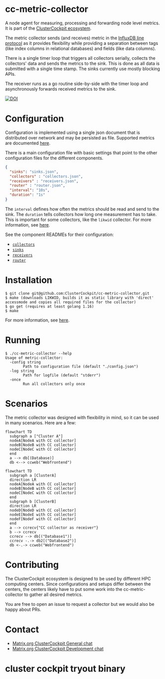 # cc-metric-collector

A node agent for measuring, processing and forwarding node level metrics. It is part of the [ClusterCockpit ecosystem](./docs/introduction.md).

The metric collector sends (and receives) metric in the [InfluxDB line protocol](https://docs.influxdata.com/influxdb/cloud/reference/syntax/line-protocol/) as it provides flexibility while providing a separation between tags (like index columns in relational databases) and fields (like data columns).

There is a single timer loop that triggers all collectors serially, collects the collectors' data and sends the metrics to the sink. This is done as all data is submitted with a single time stamp. The sinks currently use mostly blocking APIs.

The receiver runs as a go routine side-by-side with the timer loop and asynchronously forwards received metrics to the sink.


[![DOI](https://zenodo.org/badge/DOI/10.5281/zenodo.7438287.svg)](https://doi.org/10.5281/zenodo.7438287)


# Configuration

Configuration is implemented using a single json document that is distributed over network and may be persisted as file.
Supported metrics are documented [here](https://github.com/ClusterCockpit/cc-specifications/blob/master/interfaces/lineprotocol/README.md).

There is a main configuration file with basic settings that point to the other configuration files for the different components.

``` json
{
  "sinks": "sinks.json",
  "collectors" : "collectors.json",
  "receivers" : "receivers.json",
  "router" : "router.json",
  "interval": "10s",
  "duration": "1s"
}
```

The `interval` defines how often the metrics should be read and send to the sink. The `duration` tells collectors how long one measurement has to take. This is important for some collectors, like the `likwid` collector. For more information, see [here](./docs/configuration.md).

See the component READMEs for their configuration:

* [`collectors`](./collectors/README.md)
* [`sinks`](./sinks/README.md)
* [`receivers`](./receivers/README.md)
* [`router`](./internal/metricRouter/README.md)

# Installation

```
$ git clone git@github.com:ClusterCockpit/cc-metric-collector.git
$ make (downloads LIKWID, builds it as static library with 'direct' accessmode and copies all required files for the collector)
$ go get (requires at least golang 1.16)
$ make
```

For more information, see [here](./docs/building.md).

# Running

```
$ ./cc-metric-collector --help
Usage of metric-collector:
  -config string
    	Path to configuration file (default "./config.json")
  -log string
    	Path for logfile (default "stderr")
  -once
    	Run all collectors only once
```

# Scenarios

The metric collector was designed with flexibility in mind, so it can be used in many scenarios. Here are a few:

```mermaid
flowchart TD
  subgraph a ["Cluster A"]
  nodeA[NodeA with CC collector]
  nodeB[NodeB with CC collector]
  nodeC[NodeC with CC collector]
  end
  a --> db[(Database)]
  db <--> ccweb("Webfrontend")
```

``` mermaid
flowchart TD
  subgraph a [ClusterA]
  direction LR
  nodeA[NodeA with CC collector]
  nodeB[NodeB with CC collector]
  nodeC[NodeC with CC collector]
  end
  subgraph b [ClusterB]
  direction LR
  nodeD[NodeD with CC collector]
  nodeE[NodeE with CC collector]
  nodeF[NodeF with CC collector]
  end
  a --> ccrecv{"CC collector as receiver"}
  b --> ccrecv
  ccrecv --> db[("Database1")]
  ccrecv -.-> db2[("Database2")]
  db <-.-> ccweb("Webfrontend")
```

# Contributing

The ClusterCockpit ecosystem is designed to be used by different HPC computing centers. Since configurations and setups differ between the centers, the centers likely have to put some work into the cc-metric-collector to gather all desired metrics.

You are free to open an issue to request a collector but we would also be happy about PRs.

# Contact

* [Matrix.org ClusterCockpit General chat](https://matrix.to/#/#clustercockpit-dev:matrix.org)
* [Matrix.org ClusterCockpit Development chat](https://matrix.to/#/#clustercockpit:matrix.org)
# cluster cockpit tryout binary
